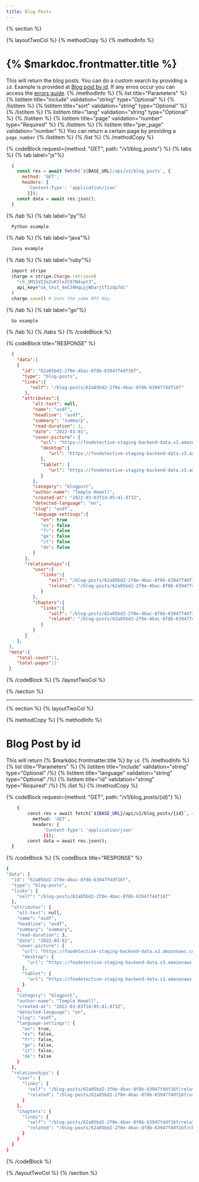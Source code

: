 ```yaml
---
title: Blog Posts
---
```

{% section %}

{% layoutTwoCol %}
{% methodCopy %}
{% methodInfo %}
  # {% $markdoc.frontmatter.title %}
  This will return the blog posts. You can do a custom search by providing a `id`. Example is provided at [Blog post by id](#blog-post-by-id). If any erros occur you can access the [errors guide](/errors).
{% /methodInfo %}
{% list title="Parameters" %}
  {% listitem title="include" validation="string" type="Optional" %}
  {% /listitem %}
  {% listitem title="sort" validation="string" type="Optional" %}
  {% /listitem %}
  {% listitem title="lang" validation="string" type="Optional" %}
  {% /listitem %}
  {% listitem title="page" validation="number" type="Required" %}
  {% /listitem %}
  {% listitem title="per_page" validation="number" %}
  You can return a certain page by providing a `page_number`
  {% /listitem %}
{% /list %}
{% /methodCopy %}

{% codeBlock request={method: "GET", path: "/v1/blog_posts"} %}
{% tabs %}
  {% tab label="js"%}
  ```js
    {
      const res = await fetch(`${BASE_URL}/api/v1/blog_posts`, {
        method: 'GET',
        headers: {
          'Content-Type': 'application/json'
          }});
      const data = await res.json();
    }
  ```
  {% /tab %}
  {% tab label="py"%}
  ```py
    Python example
  ```
  {% /tab %}
  {% tab label="java"%}
  ```java
    Java example
  ```
  {% /tab %}
  {% tab label="ruby"%}
  ```ruby
    import stripe
    charge = stripe.Charge.retrieve(
      "ch_3M1SVI2eZvKYlo2C07N4spt3",
      api_key="sk_test_4eC39HqLyjWDarjtT1zdp7dc"
    )
    charge.save() # Uses the same API Key.
  ```
  {% /tab %}
  {% tab label="go"%}
  ```go
    Go example
  ```
  {% /tab %}
{% /tabs %}
{% /codeBlock %}

{% codeBlock title="RESPONSE" %}
  ```json
    {
      "data":[
      {
        "id": "62a05bd2-2f0e-4bac-8f8b-63947f4df16f",
        "type": "blog-posts",
        "links":{
           "self": "/blog-posts/62a05bd2-2f0e-4bac-8f8b-63947f4df16f"
         },
        "attributes":{
            "alt-text": null,
            "name": "asdf",
            "headline": "asdf",
            "summary": "summary",
            "read-duration": 3,
            "date": "2022-03-01",
            "cover-picture": {
               "url": "https://foodetective-staging-backend-data.s3.amazonaws.com/uploads/blog_post/cover_picture/62a05bd2-2f0e-4bac-8f8b-63947f4df16f/8077896a-c988-4ed3-bf85-ff7ed48ff77d.png",
               "desktop":{
                  "url": "https://foodetective-staging-backend-data.s3.amazonaws.com/uploads/blog_post/cover_picture/62a05bd2-2f0e-4bac-8f8b-63947f4df16f/desktop_8077896a-c988-4ed3-bf85-ff7ed48ff77d.png"
               },
               "tablet": {
                  "url": "https://foodetective-staging-backend-data.s3.amazonaws.com/uploads/blog_post/cover_picture/62a05bd2-2f0e-4bac-8f8b-63947f4df16f/tablet_8077896a-c988-4ed3-bf85-ff7ed48ff77d.png"
               }
            },
            "category": "blogpost",
            "author-name": "Temple Howell",
            "created-at": "2022-03-03T14:05:41.073Z",
            "detected-language": "en",
            "slug": "asdf",
            "language-settings":{
               "en": true
               "es": false
               "fr": false
               "ge": false
               "it": false
               "de": false
            }
         },
         "relationships":{
            "user":{
               "links":{
                  "self": "/blog-posts/62a05bd2-2f0e-4bac-8f8b-63947f4df16f/relationships/user",
                  "related": "/blog-posts/62a05bd2-2f0e-4bac-8f8b-63947f4df16f/user"
               }
            },
            "chapters":{
               "links":{
                  "self": "/blog-posts/62a05bd2-2f0e-4bac-8f8b-63947f4df16f/relationships/chapters",
                  "related": "/blog-posts/62a05bd2-2f0e-4bac-8f8b-63947f4df16f/chapters"
               }
            }
         }
      },
   ],
   "meta":{
      "total-count":1,
      "total-pages":1
   }
  ```
{% /codeBlock %}
{% /layoutTwoCol %}

{% /section %}
- - -

{% section %}
{% layoutTwoCol %}

{% methodCopy %}
{% methodInfo %}
  # Blog Post by id
  This will return {% $markdoc.frontmatter.title %} by `id`.
{% /methodInfo %}
{% list title="Parameters" %}
  {% listitem title="include" validation="string" type="Optional" /%}
  {% listitem title="language" validation="string" type="Optional" /%}
  {% listitem title="id" validation="string" type="Required" /%}
{% /list %}
{% /methodCopy %}

{% codeBlock request={method: "GET", path: "/v1/blog_posts/{id}"} %}
  ```bash
      {
          const res = await fetch(`${BASE_URL}/api/v1/blog_posts/{id}`, {
            method: 'GET',
            headers: {
                'Content-Type': 'application/json'
                }});
          const data = await res.json();
    }
  ```
{% /codeBlock %}
{% codeBlock title="RESPONSE" %}
  ```bash
  {
  "data": {
    "id": "62a05bd2-2f0e-4bac-8f8b-63947f4df16f",
    "type": "blog-posts",
    "links": {
      "self": "/blog-posts/62a05bd2-2f0e-4bac-8f8b-63947f4df16f"
    },
    "attributes": {
      "alt-text": null,
      "name": "asdf",
      "headline": "asdf",
      "summary": "summary",
      "read-duration": 3,
      "date": "2022-03-01",
      "cover-picture": {
        "url": "https://foodetective-staging-backend-data.s3.amazonaws.com/uploads/blog_post/cover_picture/62a05bd2-2f0e-4bac-8f8b-63947f4df16f/8077896a-c988-4ed3-bf85-ff7ed48ff77d.png",
        "desktop": {
          "url": "https://foodetective-staging-backend-data.s3.amazonaws.com/uploads/blog_post/cover_picture/62a05bd2-2f0e-4bac-8f8b-63947f4df16f/desktop_8077896a-c988-4ed3-bf85-ff7ed48ff77d.png"
        },
        "tablet": {
          "url": "https://foodetective-staging-backend-data.s3.amazonaws.com/uploads/blog_post/cover_picture/62a05bd2-2f0e-4bac-8f8b-63947f4df16f/tablet_8077896a-c988-4ed3-bf85-ff7ed48ff77d.png"
        }
      },
      "category": "blogpost",
      "author-name": "Temple Howell",
      "created-at": "2022-03-03T14:05:41.073Z",
      "detected-language": "en",
      "slug": "asdf",
      "language-settings": {
        "en": true,
        "es": false,
        "fr": false,
        "ge": false,
        "it": false,
        "de": false
      }
    },
    "relationships": {
      "user": {
        "links": {
          "self": "/blog-posts/62a05bd2-2f0e-4bac-8f8b-63947f4df16f/relationships/user",
          "related": "/blog-posts/62a05bd2-2f0e-4bac-8f8b-63947f4df16f/user"
        }
      },
      "chapters": {
        "links": {
          "self": "/blog-posts/62a05bd2-2f0e-4bac-8f8b-63947f4df16f/relationships/chapters",
          "related": "/blog-posts/62a05bd2-2f0e-4bac-8f8b-63947f4df16f/chapters"
        }
      }
    }
  }
  ```
{% /codeBlock %}

{% /layoutTwoCol %}
{% /section %}